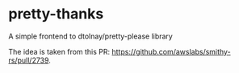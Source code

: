 # pretty-thanks
A simple frontend to dtolnay/pretty-please library

The idea is taken from this PR: https://github.com/awslabs/smithy-rs/pull/2739.
